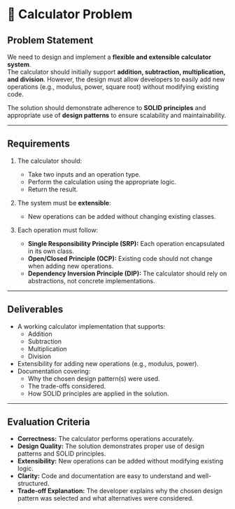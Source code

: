 # 🧮 Calculator Problem

## Problem Statement
We need to design and implement a **flexible and extensible calculator system**.  
The calculator should initially support **addition, subtraction, multiplication, and division**. However, the design must allow developers to easily add new operations (e.g., modulus, power, square root) without modifying existing code.  

The solution should demonstrate adherence to **SOLID principles** and appropriate use of **design patterns** to ensure scalability and maintainability.

---

## Requirements
1. The calculator should:
   - Take two inputs and an operation type.
   - Perform the calculation using the appropriate logic.
   - Return the result.

2. The system must be **extensible**:
   - New operations can be added without changing existing classes.

3. Each operation must follow:
   - **Single Responsibility Principle (SRP):** Each operation encapsulated in its own class.
   - **Open/Closed Principle (OCP):** Existing code should not change when adding new operations.
   - **Dependency Inversion Principle (DIP):** The calculator should rely on abstractions, not concrete implementations.

---

## Deliverables
- A working calculator implementation that supports:
  - Addition
  - Subtraction
  - Multiplication
  - Division
- Extensibility for adding new operations (e.g., modulus, power).
- Documentation covering:
  - Why the chosen design pattern(s) were used.
  - The trade-offs considered.
  - How SOLID principles are applied in the solution.

---

## Evaluation Criteria
- **Correctness:** The calculator performs operations accurately.
- **Design Quality:** The solution demonstrates proper use of design patterns and SOLID principles.
- **Extensibility:** New operations can be added without modifying existing logic.
- **Clarity:** Code and documentation are easy to understand and well-structured.
- **Trade-off Explanation:** The developer explains why the chosen design pattern was selected and what alternatives were considered.
